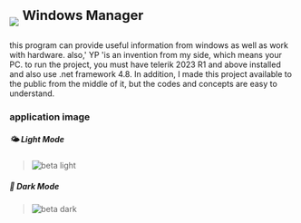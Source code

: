 # <img src="https://github.com/alirezaabbasi-dev/Windows-Manager/assets/133563624/4f86b9a4-89a7-4465-b332-60213de84d6b"> <sup>Windows Manager</sup>
this program can provide useful information from windows as well as work with hardware. also,' YP 'is an invention from my side, which means your PC.
to run the project, you must have telerik 2023 R1 and above installed and also use .net framework 4.8.
In addition, I made this project available to the public from the middle of it, but the codes and concepts are easy to understand.

### **application image**
 ##### :sun_behind_small_cloud: **Light Mode**
>![beta light](https://github.com/alirezaabbasi-dev/Windows-Manager/assets/133563624/28c3a827-80d2-4bba-988e-12779676d361) 
 ##### :crescent_moon: **Dark Mode**
>![beta dark](https://github.com/alirezaabbasi-dev/Windows-Manager/assets/133563624/0be7d4c9-967f-48db-9087-037d8e7ec04e)


